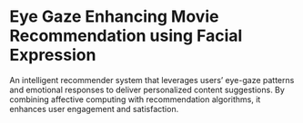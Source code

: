 # Eye Gaze Enhancing Movie Recommendation using Facial Expression
An intelligent recommender system that leverages users’ eye-gaze patterns and emotional responses to deliver personalized content suggestions. By combining affective computing with recommendation algorithms, it enhances user engagement and satisfaction.
